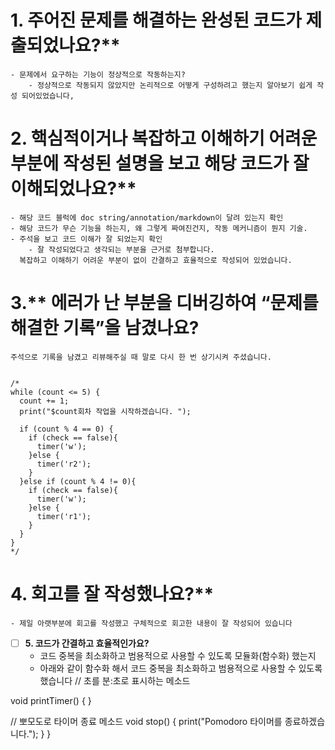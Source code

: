 # 1. 주어진 문제를 해결하는 완성된 코드가 제출되었나요?**
    - 문제에서 요구하는 기능이 정상적으로 작동하는지?
        - 정상적으로 작동되지 않았지만 논리적으로 어떻게 구성하려고 했는지 알아보기 쉽게 작성 되어있었습니다,
    
# 2. 핵심적이거나 복잡하고 이해하기 어려운 부분에 작성된 설명을 보고 해당 코드가 잘 이해되었나요?**
    - 해당 코드 블럭에 doc string/annotation/markdown이 달려 있는지 확인
    - 해당 코드가 무슨 기능을 하는지, 왜 그렇게 짜여진건지, 작동 메커니즘이 뭔지 기술.
    - 주석을 보고 코드 이해가 잘 되었는지 확인
        - 잘 작성되었다고 생각되는 부분을 근거로 첨부합니다.
      복잡하고 이해하기 어려운 부분이 없이 간결하고 효율적으로 작성되어 있었습니다.
        
# 3.** 에러가 난 부분을 디버깅하여 “문제를 해결한 기록”을 남겼나요? 

    주석으로 기록을 남겼고 리뷰해주실 때 말로 다시 한 번 상기시켜 주셨습니다.

        
    /*
    while (count <= 5) {
      count += 1;
      print("$count회차 작업을 시작하겠습니다. ");

      if (count % 4 == 0) {
        if (check == false){
          timer('w');
        }else {
          timer('r2');
        }
      }else if (count % 4 != 0){
        if (check == false){
          timer('w');
        }else {
          timer('r1');
        }
      }
    }
    */
        
# 4. 회고를 잘 작성했나요?**
    - 제일 아랫부분에 회고를 작성했고 구체적으로 회고한 내용이 잘 작성되어 있습니다 


- [ ]  **5. 코드가 간결하고 효율적인가요?**
    - 코드 중복을 최소화하고 범용적으로 사용할 수 있도록 모듈화(함수화) 했는지
    - 아래와 같이 함수화 해서 코드 중복을 최소화하고 범용적으로 사용할 수 있도록 했습니다
 // 초를 분:초로 표시하는 메소드

  void printTimer() {
  }

  // 뽀모도로 타이머 종료 메소드
  void stop() {
    print("Pomodoro 타이머를 종료하겠습니다.");
  }
}

        
</aside>
